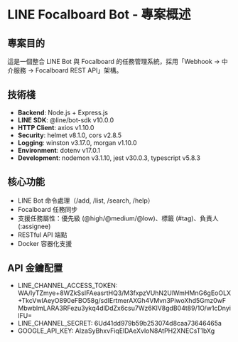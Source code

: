 # LINE Focalboard Bot - 專案概述

## 專案目的
這是一個整合 LINE Bot 與 Focalboard 的任務管理系統，採用「Webhook → 中介服務 → Focalboard REST API」架構。

## 技術棧
- **Backend**: Node.js + Express.js
- **LINE SDK**: @line/bot-sdk v10.0.0
- **HTTP Client**: axios v1.10.0
- **Security**: helmet v8.1.0, cors v2.8.5
- **Logging**: winston v3.17.0, morgan v1.10.0
- **Environment**: dotenv v17.0.1
- **Development**: nodemon v3.1.10, jest v30.0.3, typescript v5.8.3

## 核心功能
- LINE Bot 命令處理（/add, /list, /search, /help）
- Focalboard 任務同步
- 支援任務屬性：優先級 (@high/@medium/@low)、標籤 (#tag)、負責人 (:assignee)
- RESTful API 端點
- Docker 容器化支援

## API 金鑰配置
- LINE_CHANNEL_ACCESS_TOKEN: WA/IyTZmye+8WZkSsIFAeasrtHQ3/M3fxpzVUhN2UlWmHMnG6gEoOLX+TkcVwIAeyO890eFBO58g/sdIErtmerAXGh4VMvn3PiwoXhd5Gmz0wFMbwblmLARA3RFezu3ykq4dlDdZx6csu7Wz6KlV8gdB04t89/1O/w1cDnyilFU=
- LINE_CHANNEL_SECRET: 6Ud41dd979b59b253074d8caa73646465a
- GOOGLE_API_KEY: AIzaSyBhxvFiqElDAeXvloN8AtPH2XNECsT1bXg